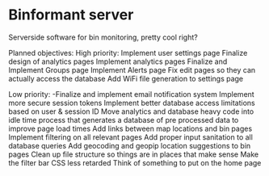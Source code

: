 # Binformant server      
Serverside software for bin monitoring, pretty cool right?

Planned objectives: High priority:
Implement user settings page
Finalize design of analytics pages
Implement analytics pages
Finalize and Implement Groups page
Implement Alerts page
Fix edit pages so they can actually access the database
Add WiFi file generation to settings page

Low priority: -Finalize and implement email notification system
Implement more secure session tokens
Implement better database access limitations based on user & session ID
Move analytics and database heavy code into idle time process that generates a database of pre processed data to improve page load times
Add links between map locations and bin pages
Implement filtering on all relevant pages
Add proper input sanitation to all database queries
Add geocoding and geopip location suggestions to bin pages
Clean up file structure so things are in places that make sense
Make the filter bar CSS less retarded
Think of something to put on the home page
